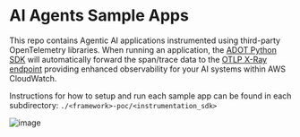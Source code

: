 # AI Agents Sample Apps
This repo contains Agentic AI applications instrumented using third-party OpenTelemetry libraries. When running an application, the [ADOT Python SDK](https://github.com/aws-observability/aws-otel-python-instrumentation) will automatically forward the span/trace data to the [OTLP X-Ray endpoint](https://docs.aws.amazon.com/AmazonCloudWatch/latest/monitoring/CloudWatch-OTLPEndpoint.html) providing enhanced observability for your AI systems within AWS CloudWatch.

Instructions for how to setup and run each sample app can be found in each subdirectory: `./<framework>-poc/<instrumentation_sdk>`

![image](https://github.com/user-attachments/assets/75759adc-9aef-455f-90bd-f8b56562b465)
